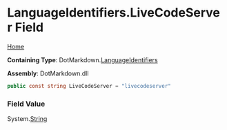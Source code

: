 <a name="_top"></a>

# LanguageIdentifiers\.LiveCodeServer Field

[Home](../../../README.md#_top)

**Containing Type**: DotMarkdown\.[LanguageIdentifiers](../README.md#_top)

**Assembly**: DotMarkdown\.dll

```csharp
public const string LiveCodeServer = "livecodeserver"
```

### Field Value

System\.[String](https://docs.microsoft.com/en-us/dotnet/api/system.string)